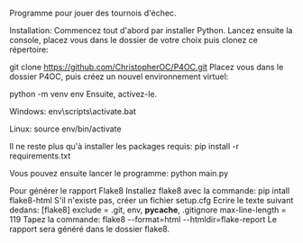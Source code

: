 Programme pour jouer des tournois d'échec.

Installation:
Commencez tout d'abord par installer Python. Lancez ensuite la console, placez vous dans le dossier de votre choix puis clonez ce répertoire:

git clone https://github.com/ChristopherOC/P4OC.git
Placez vous dans le dossier P4OC, puis créez un nouvel environnement virtuel:

python -m venv env
Ensuite, activez-le.

Windows:
env\scripts\activate.bat

Linux:
source env/bin/activate

Il ne reste plus qu'à installer les packages requis:
pip install -r requirements.txt

Vous pouvez ensuite lancer le programme:
python main.py


Pour générer le rapport Flake8
Installez flake8 avec la commande:
pip intall flake8-html
S'il n'existe pas, créer un fichier setup.cfg
Ecrire le texte suivant dedans:
[flake8]
exclude = .git, env, __pycache__, .gitignore
max-line-length = 119
Tapez la commande:
flake8 --format=html --htmldir=flake-report
Le rapport sera généré dans le dossier flake8.
